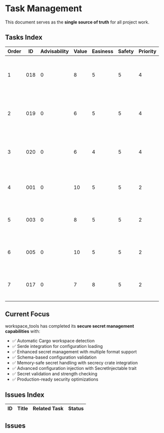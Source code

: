 # Task Management

This document serves as the **single source of truth** for all project work.

## Tasks Index

| Order | ID  | Advisability | Value | Easiness | Safety | Priority | Status | Task | Description |
|-------|-----|--------------|-------|----------|--------|----------|--------|------|-------------|
| 1 | 018 | 0 | 8 | 5 | 5 | 4 | ✅ (Completed) | [Write Tests for Secrecy Integration](completed/018_write_tests_for_secrecy_integration.md) | Write failing tests for memory-safe secret handling with secrecy crate |
| 2 | 019 | 0 | 6 | 5 | 5 | 4 | ✅ (Completed) | [Implement Secrecy Integration](completed/019_implement_secrecy_integration.md) | Implement core secrecy crate integration with secure API methods |
| 3 | 020 | 0 | 6 | 4 | 5 | 4 | ✅ (Completed) | [Refactor and Optimize Secrecy Implementation](completed/020_refactor_and_optimize_secrecy_implementation.md) | Refactor and optimize secrecy implementation for production readiness |
| 4 | 001 | 0 | 10 | 5 | 5 | 2 | ✅ (Completed) | [Cargo Integration](completed/001_cargo_integration.md) | Auto-detect Cargo workspaces, eliminate manual setup |
| 5 | 003 | 0 | 8 | 5 | 5 | 2 | ✅ (Completed) | [Config Validation](completed/003_config_validation.md) | Schema-based config validation, prevent runtime errors |
| 6 | 005 | 0 | 10 | 5 | 5 | 2 | ✅ (Completed) | [Serde Integration](completed/005_serde_integration.md) | First-class serde support for configuration management |
| 7 | 017 | 0 | 7 | 8 | 5 | 2 | ✅ (Completed) | [Enhanced Secret Parsing](completed/017_enhanced_secret_parsing.md) | Multi-format secret file support (KEY=VALUE and export) |

## Current Focus

workspace_tools has completed its **secure secret management capabilities** with:
- ✅ Automatic Cargo workspace detection
- ✅ Serde integration for configuration loading  
- ✅ Enhanced secret management with multiple format support
- ✅ Schema-based configuration validation
- ✅ Memory-safe secret handling with secrecy crate integration
- ✅ Advanced configuration injection with SecretInjectable trait
- ✅ Secret validation and strength checking
- ✅ Production-ready security optimizations

## Issues Index

| ID | Title | Related Task | Status |
|----|-------|--------------|--------|

## Issues